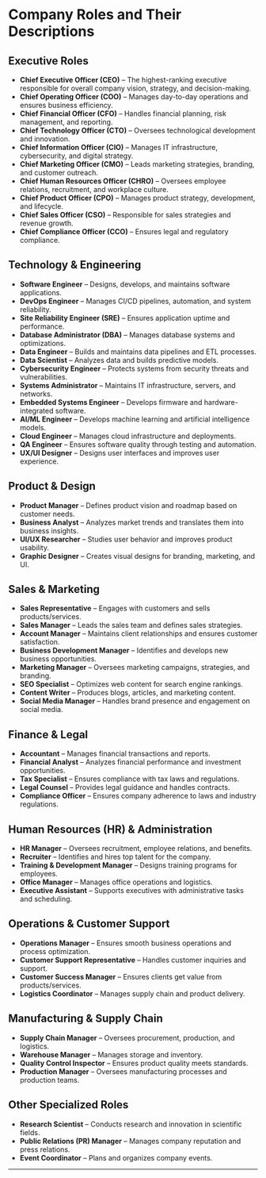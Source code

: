 # Company Roles and Their Descriptions

## Executive Roles
- **Chief Executive Officer (CEO)** – The highest-ranking executive responsible for overall company vision, strategy, and decision-making.  
- **Chief Operating Officer (COO)** – Manages day-to-day operations and ensures business efficiency.  
- **Chief Financial Officer (CFO)** – Handles financial planning, risk management, and reporting.  
- **Chief Technology Officer (CTO)** – Oversees technological development and innovation.  
- **Chief Information Officer (CIO)** – Manages IT infrastructure, cybersecurity, and digital strategy.  
- **Chief Marketing Officer (CMO)** – Leads marketing strategies, branding, and customer outreach.  
- **Chief Human Resources Officer (CHRO)** – Oversees employee relations, recruitment, and workplace culture.  
- **Chief Product Officer (CPO)** – Manages product strategy, development, and lifecycle.  
- **Chief Sales Officer (CSO)** – Responsible for sales strategies and revenue growth.  
- **Chief Compliance Officer (CCO)** – Ensures legal and regulatory compliance.  

## Technology & Engineering
- **Software Engineer** – Designs, develops, and maintains software applications.  
- **DevOps Engineer** – Manages CI/CD pipelines, automation, and system reliability.  
- **Site Reliability Engineer (SRE)** – Ensures application uptime and performance.  
- **Database Administrator (DBA)** – Manages database systems and optimizations.  
- **Data Engineer** – Builds and maintains data pipelines and ETL processes.  
- **Data Scientist** – Analyzes data and builds predictive models.  
- **Cybersecurity Engineer** – Protects systems from security threats and vulnerabilities.  
- **Systems Administrator** – Maintains IT infrastructure, servers, and networks.  
- **Embedded Systems Engineer** – Develops firmware and hardware-integrated software.  
- **AI/ML Engineer** – Develops machine learning and artificial intelligence models.  
- **Cloud Engineer** – Manages cloud infrastructure and deployments.  
- **QA Engineer** – Ensures software quality through testing and automation.  
- **UX/UI Designer** – Designs user interfaces and improves user experience.  

## Product & Design
- **Product Manager** – Defines product vision and roadmap based on customer needs.  
- **Business Analyst** – Analyzes market trends and translates them into business insights.  
- **UI/UX Researcher** – Studies user behavior and improves product usability.  
- **Graphic Designer** – Creates visual designs for branding, marketing, and UI.  

## Sales & Marketing
- **Sales Representative** – Engages with customers and sells products/services.  
- **Sales Manager** – Leads the sales team and defines sales strategies.  
- **Account Manager** – Maintains client relationships and ensures customer satisfaction.  
- **Business Development Manager** – Identifies and develops new business opportunities.  
- **Marketing Manager** – Oversees marketing campaigns, strategies, and branding.  
- **SEO Specialist** – Optimizes web content for search engine rankings.  
- **Content Writer** – Produces blogs, articles, and marketing content.  
- **Social Media Manager** – Handles brand presence and engagement on social media.  

## Finance & Legal
- **Accountant** – Manages financial transactions and reports.  
- **Financial Analyst** – Analyzes financial performance and investment opportunities.  
- **Tax Specialist** – Ensures compliance with tax laws and regulations.  
- **Legal Counsel** – Provides legal guidance and handles contracts.  
- **Compliance Officer** – Ensures company adherence to laws and industry regulations.  

## Human Resources (HR) & Administration
- **HR Manager** – Oversees recruitment, employee relations, and benefits.  
- **Recruiter** – Identifies and hires top talent for the company.  
- **Training & Development Manager** – Designs training programs for employees.  
- **Office Manager** – Manages office operations and logistics.  
- **Executive Assistant** – Supports executives with administrative tasks and scheduling.  

## Operations & Customer Support
- **Operations Manager** – Ensures smooth business operations and process optimization.  
- **Customer Support Representative** – Handles customer inquiries and support.  
- **Customer Success Manager** – Ensures clients get value from products/services.  
- **Logistics Coordinator** – Manages supply chain and product delivery.  

## Manufacturing & Supply Chain
- **Supply Chain Manager** – Oversees procurement, production, and logistics.  
- **Warehouse Manager** – Manages storage and inventory.  
- **Quality Control Inspector** – Ensures product quality meets standards.  
- **Production Manager** – Oversees manufacturing processes and production teams.  

## Other Specialized Roles
- **Research Scientist** – Conducts research and innovation in scientific fields.  
- **Public Relations (PR) Manager** – Manages company reputation and press relations.  
- **Event Coordinator** – Plans and organizes company events.  

---
